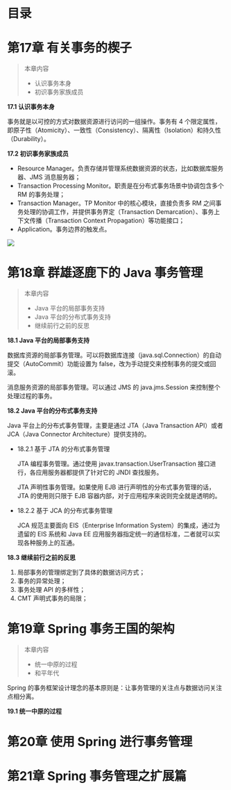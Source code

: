 # 目录



# 第17章 有关事务的楔子

> 本章内容
>
> - 认识事务本身
> - 初识事务家族成员

**17.1 认识事务本身**

事务就是以可控的方式对数据资源进行访问的一组操作。事务有 4 个限定属性，即原子性（Atomicity）、一致性（Consistency）、隔离性（Isolation）和持久性（Durability）。

**17.2 初识事务家族成员**

- Resource Manager。负责存储并管理系统数据资源的状态，比如数据库服务器、JMS 消息服务器；
- Transaction Processing Monitor。职责是在分布式事务场景中协调包含多个 RM 的事务处理；
- Transaction Manager。TP Monitor 中的核心模块，直接负责多 RM 之间事务处理的协调工作，并提供事务界定（Transaction Demarcation）、事务上下文传播（Transaction Context Propagation）等功能接口；
- Application。事务边界的触发点。

![](https://gitee.com/yanglu_u/ImgRepository/raw/master/images/全局事务示意图.jpg)

# 第18章 群雄逐鹿下的 Java 事务管理

> 本章内容
>
> - Java 平台的局部事务支持
> - Java 平台的分布式事务支持
> - 继续前行之前的反思

**18.1 Java 平台的局部事务支持**

数据库资源的局部事务管理。可以将数据库连接（java.sql.Connection）的自动提交（AutoCommit）功能设置为 false，改为手动提交来控制事务的提交或回滚。

消息服务资源的局部事务管理。可以通过 JMS 的 java.jms.Session 来控制整个处理过程的事务。

**18.2 Java 平台的分布式事务支持**

Java 平台上的分布式事务管理，主要是通过 JTA（Java Transaction API）或者 JCA（Java Connector Architecture）提供支持的。

- 18.2.1 基于 JTA 的分布式事务管理

  JTA 编程事务管理。通过使用 javax.transaction.UserTransaction 接口进行，各应用服务器都提供了针对它的 JNDI 查找服务。

  JTA 声明性事务管理。如果使用 EJB 进行声明性的分布式事务管理的话，JTA 的使用则只限于 EJB 容器内部，对于应用程序来说则完全就是透明的。

- 18.2.2 基于 JCA 的分布式事务管理

  JCA 规范主要面向 EIS（Enterprise Information System）的集成，通过为遗留的 EIS 系统和 Java EE 应用服务器指定统一的通信标准，二者就可以实现各种服务上的互通。

**18.3 继续前行之前的反思**

1. 局部事务的管理绑定到了具体的数据访问方式；
2. 事务的异常处理；
3. 事务处理 API 的多样性；
4. CMT 声明式事务的局限；

# 第19章 Spring 事务王国的架构

> 本章内容
>
> - 统一中原的过程
> - 和平年代

Spring 的事务框架设计理念的基本原则是：让事务管理的关注点与数据访问关注点相分离。

**19.1 统一中原的过程**













# 第20章 使用 Spring 进行事务管理





# 第21章 Spring 事务管理之扩展篇










